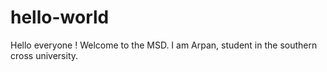# hello-world

Hello everyone ! Welcome to the MSD. I am Arpan, student in the southern cross university.
